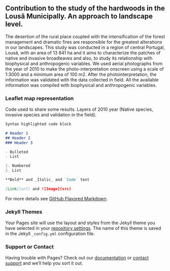 ## Contribution to the study of the hardwoods in the Lousã Municipally. An approach to landscape level.

The desertion of the rural place coupled with the intensification of the forest management and dramatic fires are responsible for the greatest alterations in our landscapes. This study was conducted in a region of central Portugal, Lousã, with an area of 13 841 ha and it aims to characterize the patches of native and invasive broadleaves and also, to study its relationship with biophysical and anthropogenic
variables.
We used aerial photographs from the year of 2010 to make the photo-interpretation onscreen using a scale of 1:3000 and a minimum area of 100 m2. After the photointerpretation, the information was validated with the data collected in field. All the available information was compiled with biophysical and anthropogenic variables.

### Leaflet map representation
Code used to share some results. Layers of 2010 year (Native species, invasive species and validation in the field).

```markdown
Syntax highlighted code block

# Header 1
## Header 2
### Header 3

- Bulleted
- List

1. Numbered
2. List

**Bold** and _Italic_ and `Code` text

[Link](url) and ![Image](src)
```

For more details see [GitHub Flavored Markdown](https://guides.github.com/features/mastering-markdown/).

### Jekyll Themes

Your Pages site will use the layout and styles from the Jekyll theme you have selected in your [repository settings](https://github.com/DuarteAndre/Lousa_Landscape/settings). The name of this theme is saved in the Jekyll `_config.yml` configuration file.

### Support or Contact

Having trouble with Pages? Check out our [documentation](https://help.github.com/categories/github-pages-basics/) or [contact support](https://github.com/contact) and we’ll help you sort it out.
